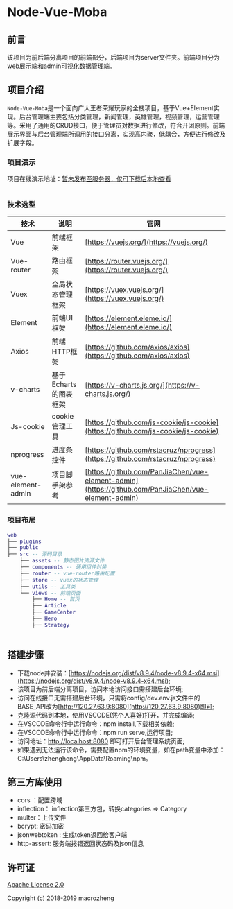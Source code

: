 # Node-Vue-Moba


## 前言

该项目为前后端分离项目的前端部分，后端项目为server文件夹。前端项目分为web展示端和admin可视化数据管理端。

## 项目介绍

`Node-Vue-Moba`是一个面向广大王者荣耀玩家的全栈项目，基于Vue+Element实现。后台管理端主要包括分类管理，新闻管理，英雄管理，视频管理，运营管理等。采用了通用的CRUD接口，便于管理员对数据进行修改，符合开闭原则。前端展示界面与后台管理端所调用的接口分离，实现高内聚，低耦合，方便进行修改及扩展字段。

### 项目演示

项目在线演示地址：[暂未发布至服务器，仅可下载后本地查看]()  

![]()

### 技术选型

技术 | 说明 | 官网
----|----|----
Vue | 前端框架 | [https://vuejs.org/](https://vuejs.org/)
Vue-router | 路由框架 | [https://router.vuejs.org/](https://router.vuejs.org/)
Vuex | 全局状态管理框架 | [https://vuex.vuejs.org/](https://vuex.vuejs.org/)
Element | 前端UI框架 | [https://element.eleme.io/](https://element.eleme.io/)
Axios | 前端HTTP框架 | [https://github.com/axios/axios](https://github.com/axios/axios)
v-charts | 基于Echarts的图表框架 | [https://v-charts.js.org/](https://v-charts.js.org/)
Js-cookie | cookie管理工具 | [https://github.com/js-cookie/js-cookie](https://github.com/js-cookie/js-cookie)
nprogress | 进度条控件 | [https://github.com/rstacruz/nprogress](https://github.com/rstacruz/nprogress)
vue-element-admin | 项目脚手架参考 | [https://github.com/PanJiaChen/vue-element-admin](https://github.com/PanJiaChen/vue-element-admin)

### 项目布局

``` lua
web
├── plugins
├── public
├── src -- 源码目录
    ├── assets -- 静态图片资源文件
    ├── components -- 通用组件封装
    ├── router -- vue-router路由配置
    ├── store -- vuex的状态管理
    ├── utils -- 工具类
    └── views -- 前端页面
        ├── Home -- 首页
        ├── Article
        ├── GameCenter
        ├── Hero
        ├── Strategy
 
```

## 搭建步骤
- 下载node并安装：[https://nodejs.org/dist/v8.9.4/node-v8.9.4-x64.msi](https://nodejs.org/dist/v8.9.4/node-v8.9.4-x64.msi);
- 该项目为前后端分离项目，访问本地访问接口需搭建后台环境;
- 访问在线接口无需搭建后台环境，只需将config/dev.env.js文件中的BASE_API改为[http://120.27.63.9:8080](http://120.27.63.9:8080)即可;
- 克隆源代码到本地，使用VSCODE(凭个人喜好)打开，并完成编译;
- 在VSCODE命令行中运行命令：npm install,下载相关依赖;
- 在VSCODE命令行中运行命令：npm run serve,运行项目;
- 访问地址：[http://localhost:8080](http://localhost:8080) 即可打开后台管理系统页面;
- 如果遇到无法运行该命令，需要配置npm的环境变量，如在path变量中添加：C:\Users\zhenghong\AppData\Roaming\npm。

## 第三方库使用
- cors ：配置跨域
- inflection： inflection第三方包，转换categories => Category
- multer：上传文件  
- bcrypt: 密码加密
- jsonwebtoken : 生成token返回给客户端
- http-assert: 服务端报错返回状态码及json信息

## 许可证

[Apache License 2.0](https://github.com/macrozheng/mall-admin-web/blob/master/LICENSE)

Copyright (c) 2018-2019 macrozheng
